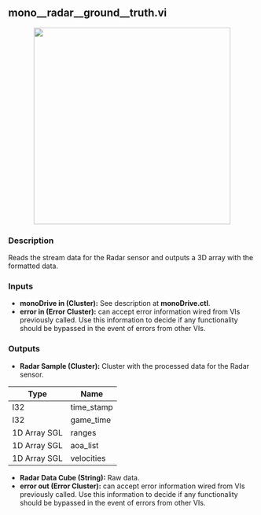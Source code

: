 ## mono__radar__ground__truth.vi
<p align="center">
<img src="https://github.com/monoDriveIO/client/raw/master/WikiPhotos/LV_client/sensors/mono__radar__ground__truth.png" width="400"  />
</p>

### Description
Reads the stream data for the Radar sensor and outputs a 3D array with the formatted data.

### Inputs

- **monoDrive in (Cluster):** See description at **monoDrive.ctl**.
- **error in (Error Cluster):** can accept error information wired from VIs previously called. Use this information to decide if any functionality should be bypassed in the event of errors from other VIs.

### Outputs
- **Radar Sample (Cluster):** Cluster with the processed data for the Radar sensor.

| Type  | Name   |
| ------------ | ------------ |
|I32  | time_stamp |
|I32 | game_time  |
|1D Array SGL | ranges  |
|1D Array SGL  | aoa_list |
|1D Array SGL | velocities |

- **Radar Data Cube (String):** Raw data.
- **error out (Error Cluster):** can accept error information wired from VIs previously called. Use this information to decide if any functionality should be bypassed in the event of errors from other VIs.

